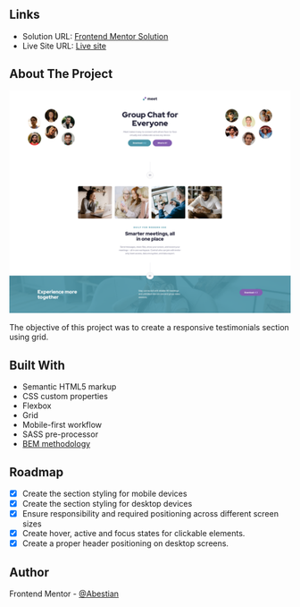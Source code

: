 <!-- LINKS -->

## Links

- Solution URL: [Frontend Mentor Solution](https://www.frontendmentor.io/solutions/meet-landing-page-responsive-grid-flex-sass-bem-pp-F62MlkE)
- Live Site URL: [Live site](https://abestian.github.io/meet_landing_page-FM/)

<!-- ABOUT THE PROJECT -->

## About The Project

![](./screenshot.png)

The objective of this project was to create a responsive testimonials section using grid.

<!-- BUILT WITH -->

## Built With

- Semantic HTML5 markup
- CSS custom properties
- Flexbox
- Grid
- Mobile-first workflow
- SASS pre-processor
- [BEM methodology](https://getbem.com/)

<!-- ROADMAP -->

## Roadmap

- [x] Create the section styling for mobile devices
- [x] Create the section styling for desktop devices
- [x] Ensure responsibility and required positioning across different screen sizes
- [x] Create hover, active and focus states for clickable elements.
- [x] Create a proper header positioning on desktop screens.

<!-- AUTHOR -->

## Author

Frontend Mentor - [@Abestian](https://www.frontendmentor.io/profile/Abestian)

